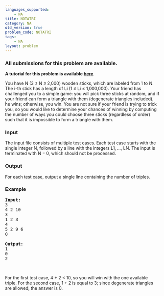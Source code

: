 ```yaml
---
languages_supported:
    - NA
title: NOTATRI
category: NA
old_version: true
problem_code: NOTATRI
tags:
    - NA
layout: problem
---
```

###  All submissions for this problem are available. 

**A tutorial for this problem is available [here](/wiki/tutorial-not-triangle "here")**.

You have N (3 ≤ N ≤ 2,000) wooden sticks, which are labeled from 1 to N. The i-th stick has a length of Li (1 ≤ Li ≤ 1,000,000). Your friend has challenged you to a simple game: you will pick three sticks at random, and if your friend can form a triangle with them (degenerate triangles included), he wins; otherwise, you win. You are not sure if your friend is trying to trick you, so you would like to determine your chances of winning by computing the number of ways you could choose three sticks (regardless of order) such that it is impossible to form a triangle with them.

### Input

The input file consists of multiple test cases. Each test case starts with the single integer N, followed by a line with the integers L1, ..., LN. The input is terminated with N = 0, which should not be processed.

### Output

For each test case, output a single line containing the number of triples.

### Example

<pre><b>Input:</b>
3
4 2 10
3
1 2 3
4
5 2 9 6
0

<b>Output:</b>
1
0
2


</pre>For the first test case, 4 + 2 < 10, so you will win with the one available triple. For the second case, 1 + 2 is equal to 3; since degenerate triangles are allowed, the answer is 0.